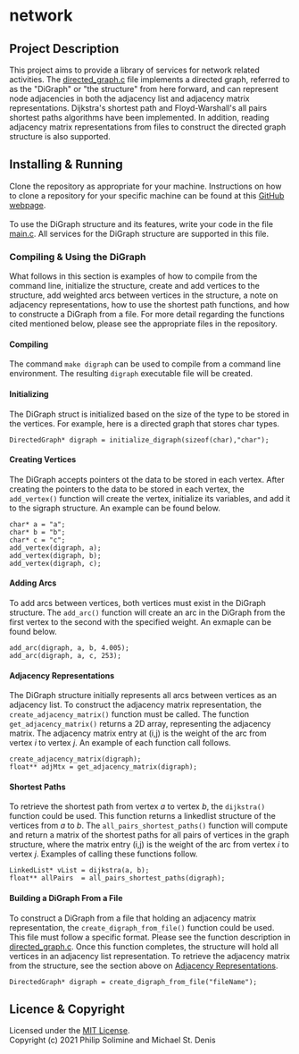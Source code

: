 # network

## Project Description
This project aims to provide a library of services for network related activities. The [directed_graph.c](firected_graph.c) file implements a directed graph, referred to as the "DiGraph" or "the structure" from here forward, and can represent node adjacencies in both the adjacency list and adjacency matrix representations. Dijkstra's shortest path and Floyd-Warshall's all pairs shortest paths algorithms have been implemented. In addition, reading adjacency matrix representations from files to construct the directed graph structure is also supported.

## Installing & Running
Clone the repository as appropriate for your machine. Instructions on how to clone a repository for your specific machine can be found at this [GitHub webpage](https://docs.github.com/en/repositories/creating-and-managing-repositories/cloning-a-repository). 
<br />
<br />
To use the DiGraph structure and its features, write your code in the file [main.c](main.c). All services for the DiGraph structure are supported in this file. 
### Compiling & Using the DiGraph
What follows in this section is examples of how to compile from the command line, initialize the structure, create and add vertices to the structure, add weighted arcs between vertices in the structure, a note on adjacency representations, how to use the shortest path functions, and how to constructe a DiGraph from a file. For more detail regarding the functions cited mentioned below, please see the appropriate files in the repository.
<br />
#### Compiling
The command `make digraph` can be used to compile from a command line environment. The resulting `digraph` executable file will be created.
#### Initializing 
The DiGraph struct is initialized based on the size of the type to be stored in the vertices. For example, here is a directed graph that stores char types.
```
DirectedGraph* digraph = initialize_digraph(sizeof(char),"char");
```
#### Creating Vertices
The DiGraph accepts pointers ot the data to be stored in each vertex. After creating the pointers to the data to be stored in each vertex, the `add_vertex()` function will create the vertex, initialize its variables, and add it to the sigraph structure. An example can be found below.
```
char* a = "a";
char* b = "b";
char* c = "c";
add_vertex(digraph, a);
add_vertex(digraph, b);
add_vertex(digraph, c);
```
#### Adding Arcs
To add arcs between vertices, both vertices must exist in the DiGraph structure. The `add_arc()` function will create an arc in the DiGraph from the first vertex to the second with the specified weight. An exmaple can be found below.
```
add_arc(digraph, a, b, 4.005);
add_arc(digraph, a, c, 253);
```
#### Adjacency Representations
The DiGraph structure initially represents all arcs between vertices as an adjacency list. To construct the adjacency matrix representation, the `create_adjacency_matrix()` function must be called. The function `get_adjacency_matrix()` returns a 2D array, representing the adjacency matrix. The adjacency matrix entry at (i,j) is the weight of the arc from vertex *i* to vertex *j*. An example of each function call follows.
```
create_adjacency_matrix(digraph);
float** adjMtx = get_adjacency_matrix(digraph);
```
#### Shortest Paths
To retrieve the shortest path from vertex *a* to vertex *b*, the `dijkstra()` function could be used. This function returns a linkedlist structure of the vertices from *a* to *b*. The `all_pairs_shortest_paths()` function will compute and return a matrix of the shortest paths for all pairs of vertices in the graph structure, where the matrix entry (i,j) is the weight of the arc from vertex *i* to vertex *j*. Examples of calling these functions follow.
```
LinkedList* vList = dijkstra(a, b);
float** allPairs  = all_pairs_shortest_paths(digraph);
```
#### Building a DiGraph From a File
To construct a DiGraph from a file that holding an adjacency matrix representation, the `create_digraph_from_file()` function could be used. This file must follow a specific format. Please see the function description in [directed_graph.c](directed_graph.c). Once this function completes, the structure will hold all vertices in an adjacency list representation. To retrieve the adjacency matrix from the structure, see the section above on [Adjacency Representations](#Adjacency-Representations).
```
DirectedGraph* digraph = create_digraph_from_file("fileName");
```

## Licence & Copyright
Licensed under the [MIT License](LICENSE). <br />
Copyright (c) 2021 Philip Solimine and Michael St. Denis

